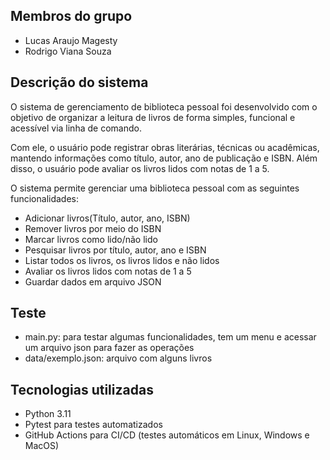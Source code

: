 ## Membros do grupo

- Lucas Araujo Magesty
- Rodrigo Viana Souza

## Descrição do sistema

O sistema de gerenciamento de biblioteca pessoal foi desenvolvido com o objetivo de organizar a leitura de livros de forma simples, funcional e acessível via linha de comando. 

Com ele, o usuário pode registrar obras literárias, técnicas ou acadêmicas, mantendo informações como título, autor, ano de publicação e ISBN. Além disso, o usuário pode avaliar os livros lidos com notas de 1 a 5.

O sistema permite gerenciar uma biblioteca pessoal com as seguintes funcionalidades:
- Adicionar livros(Título, autor, ano, ISBN)
- Remover livros por meio do ISBN
- Marcar livros como lido/não lido
- Pesquisar livros por título, autor, ano e ISBN
- Listar todos os livros, os livros lidos e não lidos
- Avaliar os livros lidos com notas de 1 a 5
- Guardar dados em arquivo JSON

## Teste
- main.py: para testar algumas funcionalidades, tem um menu e acessar um arquivo json para fazer as operações
- data/exemplo.json: arquivo com alguns livros

## Tecnologias utilizadas

- Python 3.11
- Pytest para testes automatizados
- GitHub Actions para CI/CD (testes automáticos em Linux, Windows e MacOS)